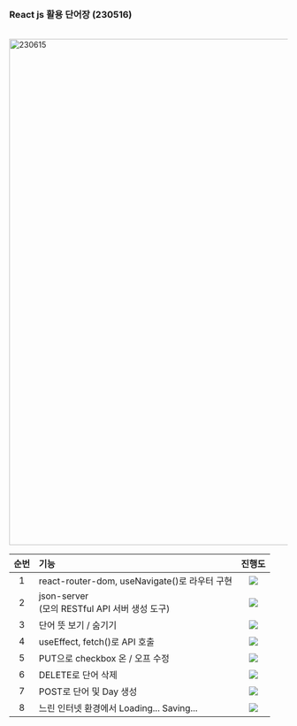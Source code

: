 
<br>

### React js 활용 단어장 (230516)

<br>

<img width="916" alt="230615" src="https://github.com/kanghaeven/Frontend_practice/assets/122589773/b762bfbd-1d34-4b62-ae95-e060714fae98">

<br>

|순번|기능|진행도|
|:--:|:--|:--:|
|1|react-router-dom, useNavigate()로 라우터 구현|![](https://geps.dev/progress/100)|	
|2|json-server<br>(모의 RESTful API 서버 생성 도구)|![](https://geps.dev/progress/100)|	
|3|단어 뜻 보기 / 숨기기|![](https://geps.dev/progress/100)|
|4|useEffect, fetch()로 API 호출|![](https://geps.dev/progress/100)|	
|5|PUT으로 checkbox 온 / 오프 수정|![](https://geps.dev/progress/100)|	
|6|DELETE로 단어 삭제|![](https://geps.dev/progress/100)|	
|7|POST로 단어 및 Day 생성|![](https://geps.dev/progress/100)|	
|8|느린 인터넷 환경에서 Loading... Saving...|![](https://geps.dev/progress/100)|	


